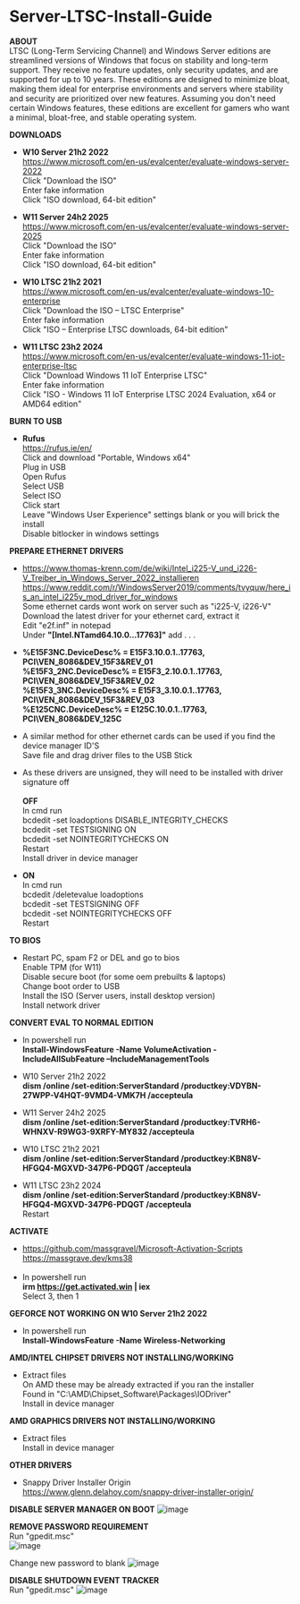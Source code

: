 # Server-LTSC-Install-Guide
**ABOUT** <br>
LTSC (Long-Term Servicing Channel) and Windows Server editions are streamlined versions of Windows that focus on stability and long-term support.
They receive no feature updates, only security updates, and are supported for up to 10 years.
These editions are designed to minimize bloat, making them ideal for enterprise environments and servers where stability and security are prioritized over new features.
Assuming you don't need certain Windows features, these editions are excellent for gamers who want a minimal, bloat-free, and stable operating system.

**DOWNLOADS**
- **W10 Server 21h2 2022** <br>
https://www.microsoft.com/en-us/evalcenter/evaluate-windows-server-2022 <br>
Click "Download the ISO" <br>
Enter fake information <br>
Click "ISO download, 64-bit edition"

- **W11 Server 24h2 2025**  <br>
https://www.microsoft.com/en-us/evalcenter/evaluate-windows-server-2025 <br>
Click "Download the ISO" <br>
Enter fake information <br>
Click "ISO download, 64-bit edition"

- **W10 LTSC 21h2 2021** <br>
https://www.microsoft.com/en-us/evalcenter/evaluate-windows-10-enterprise <br>
Click "Download the ISO – LTSC Enterprise" <br>
Enter fake information <br>
Click "ISO – Enterprise LTSC downloads, 64-bit edition"

- **W11 LTSC 23h2 2024** <br>
https://www.microsoft.com/en-us/evalcenter/evaluate-windows-11-iot-enterprise-ltsc <br>
Click "Download Windows 11 IoT Enterprise LTSC" <br>
Enter fake information <br>
Click "ISO - Windows 11 IoT Enterprise LTSC 2024 Evaluation, x64 or AMD64 edition"

**BURN TO USB**
- **Rufus** <br> 
https://rufus.ie/en/ <br>
Click and download "Portable, Windows x64" <br>
Plug in USB <br>
Open Rufus <br>
Select USB <br>
Select ISO <br>
Click start <br>
Leave "Windows User Experience" settings blank or you will brick the install <br>
Disable bitlocker in windows settings <br>

**PREPARE ETHERNET DRIVERS**
- https://www.thomas-krenn.com/de/wiki/Intel_i225-V_und_i226-V_Treiber_in_Windows_Server_2022_installieren <br>
https://www.reddit.com/r/WindowsServer2019/comments/tvyquw/here_is_an_intel_i225v_mod_driver_for_windows <br>
Some ethernet cards wont work on server such as "i225-V, i226-V" <br>
Download the latest driver for your ethernet card, extract it <br>
Edit "e2f.inf" in notepad <br>
Under **"[Intel.NTamd64.10.0...17763]"** add . . .

- **%E15F3NC.DeviceDesc% = E15F3.10.0.1..17763, PCI\VEN_8086&DEV_15F3&REV_01 <br>
%E15F3_2NC.DeviceDesc% = E15F3_2.10.0.1..17763, PCI\VEN_8086&DEV_15F3&REV_02 <br>
%E15F3_3NC.DeviceDesc% = E15F3_3.10.0.1..17763, PCI\VEN_8086&DEV_15F3&REV_03 <br>
%E125CNC.DeviceDesc% = E125C.10.0.1..17763, PCI\VEN_8086&DEV_125C**

- A similar method for other ethernet cards can be used if you find the device manager ID'S <br>
Save file and drag driver files to the USB Stick

- As these drivers are unsigned, they will need to be installed with driver signature off <br> <br>
**OFF** <br>
In cmd run <br>
bcdedit -set loadoptions DISABLE_INTEGRITY_CHECKS <br>
bcdedit -set TESTSIGNING ON <br>
bcdedit -set NOINTEGRITYCHECKS ON <br>
Restart <br>
Install driver in device manager

- **ON** <br> 
In cmd run <br>
bcdedit /deletevalue loadoptions <br>
bcdedit -set TESTSIGNING OFF <br>
bcdedit -set NOINTEGRITYCHECKS OFF <br>
Restart

**TO BIOS**
- Restart PC, spam F2 or DEL and go to bios <br>
Enable TPM (for W11) <br>
Disable secure boot (for some oem prebuilts & laptops) <br>
Change boot order to USB <br>
Install the ISO (Server users, install desktop version) <br>
Install network driver

**CONVERT EVAL TO NORMAL EDITION**
- In powershell run <br>
**Install-WindowsFeature -Name VolumeActivation -IncludeAllSubFeature –IncludeManagementTools**

- W10 Server 21h2 2022 <br>
**dism /online /set-edition:ServerStandard /productkey:VDYBN-27WPP-V4HQT-9VMD4-VMK7H /accepteula** <br>
- W11 Server 24h2 2025 <br>
**dism /online /set-edition:ServerStandard /productkey:TVRH6-WHNXV-R9WG3-9XRFY-MY832 /accepteula** <br>
- W10 LTSC 21h2 2021 <br>
**dism /online /set-edition:ServerStandard /productkey:KBN8V-HFGQ4-MGXVD-347P6-PDQGT /accepteula** <br>
- W11 LTSC 23h2 2024 <br>
**dism /online /set-edition:ServerStandard /productkey:KBN8V-HFGQ4-MGXVD-347P6-PDQGT /accepteula** <br>
Restart

**ACTIVATE**
- https://github.com/massgravel/Microsoft-Activation-Scripts <br>
https://massgrave.dev/kms38 <br> <br>
- In powershell run <br>
**irm https://get.activated.win | iex** <br>
Select 3, then 1

**GEFORCE NOT WORKING ON W10 Server 21h2 2022**
- In powershell run <br>
**Install-WindowsFeature -Name Wireless-Networking**

**AMD/INTEL CHIPSET DRIVERS NOT INSTALLING/WORKING**
- Extract files <br>
On AMD these may be already extracted if you ran the installer <br>
Found in "C:\AMD\Chipset_Software\Packages\IODriver" <br>
Install in device manager
 
**AMD GRAPHICS DRIVERS NOT INSTALLING/WORKING**
- Extract files <br>
Install in device manager

**OTHER DRIVERS**
- Snappy Driver Installer Origin <br>
https://www.glenn.delahoy.com/snappy-driver-installer-origin/

**DISABLE SERVER MANAGER ON BOOT**
![image](https://github.com/user-attachments/assets/3500f7f6-0ced-4524-b8ef-316d167da885)

**REMOVE PASSWORD REQUIREMENT** <br>
Run "gpedit.msc" <br>
![image](https://github.com/user-attachments/assets/ec992915-c0a7-498f-800f-e76164d6a208)

Change new password to blank
![image](https://github.com/user-attachments/assets/d2e98128-369d-4f74-abd3-6bdf40dc058c)

**DISABLE SHUTDOWN EVENT TRACKER** <br>
Run "gpedit.msc"
![image](https://github.com/user-attachments/assets/c33d3828-a006-4178-ad1e-13a626489c2d)

